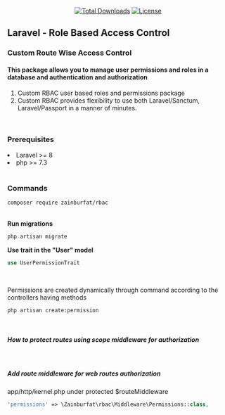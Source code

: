 <p align="center">
    <a href="https://packagist.org/packages/zainburfat/rbac"><img
            src="https://img.shields.io/badge/Downloads-demo-green" alt="Total Downloads"></a>
    <!--<a href="https://packagist.org/packages/zainburfat/rbac"><img src="https://img.shields.io/packagist/v/laravel/framework" alt="Latest Stable Version"></a> -->
    <a href="https://packagist.org/packages/zainburfat/rbac"><img
            src="https://img.shields.io/packagist/l/laravel/framework" alt="License"></a>
</p>

<h2>Laravel - Role Based Access Control</h2>

<h3>Custom Route Wise Access Control</h3>
<h4>This package allows you to manage user permissions and roles in a database and authentication and authorization</h4>
<ol type="1">
    <li>Custom RBAC user based roles and permissions package</li>
    <li>Custom RBAC provides flexibility to use both Laravel/Sanctum, Laravel/Passport in a manner of minutes.</li>
</ol>

<br>
<h3>Prerequisites</h3>
<li>Laravel >= 8</li>
<li>php >= 7.3</li>

<br>
<h3>Commands</h3>

```bash
composer require zainburfat/rbac
```

<br>
<b>Run migrations</b>

```bash
php artisan migrate
```

<b>Use trait in the "User" model</b>

```php
use UserPermissionTrait
```

<br>
<p>Permissions are created dynamically through command according to the controllers having methods</p>

```bash
php artisan create:permission
```

<br>
<h5>How to protect routes using scope middleware for authorization</h5>

<br>
<h5>Add route middleware for web routes authorization</h5>
<p>app/http/kernel.php under protected $routeMiddleware</p>

```php
'permissions' => \Zainburfat\rbac\Middleware\Permissions::class,
```
